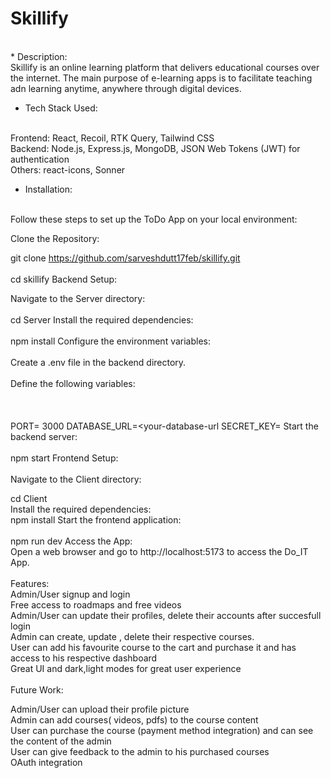 # Skillify
<br>
* Description:
<br>
Skillify is an online learning platform that delivers educational courses over the internet. The main purpose of e-learning apps is to facilitate teaching adn learning anytime, anywhere through digital devices.

* Tech Stack Used:
<br>
Frontend: React, Recoil, RTK Query, Tailwind CSS
<br>
Backend: Node.js, Express.js, MongoDB, JSON Web Tokens (JWT) for authentication
<br>
Others: react-icons, Sonner

* Installation:
<br>
Follow these steps to set up the ToDo App on your local environment:
<br>

Clone the Repository:

git clone https://github.com/sarveshdutt17feb/skillify.git
<br><br>
cd skillify 
Backend Setup:

Navigate to the Server directory:
<br><br>
cd Server
Install the required dependencies:
<br><br>
npm install
Configure the environment variables:
<br><br>
Create a .env file in the backend directory.
<br><br>
Define the following variables:
<br><br><br><br>
PORT= 3000
DATABASE_URL=<your-database-url
SECRET_KEY=<your-secret-key>
Start the backend server:
<br><br>
npm start
Frontend Setup:
<br><br>
Navigate to the Client directory:

cd Client
<br>
Install the required dependencies:
<br>
npm install
Start the frontend application:
<br><br>
npm run dev
Access the App:
<br>
Open a web browser and go to http://localhost:5173 to access the Do_IT App.
<br>
<br>
Features:
<br>
Admin/User signup and login
<br>
Free access to roadmaps and free videos
<br>
Admin/User can update their profiles, delete their accounts after succesfull login
<br>
Admin can create, update , delete their respective courses.
<br>
User can add his favourite course to the cart and purchase it and has access to his respective dashboard
<br>
Great UI and dark,light modes for great user experience
<br>
<br>
Future Work:
<br>

Admin/User can upload their profile picture
<br>
Admin can add courses( videos, pdfs) to the course content
<br>
User can purchase the course (payment method integration) and can see the content of the admin
<br>
User can give feedback to the admin to his purchased courses
<br>
OAuth integration
